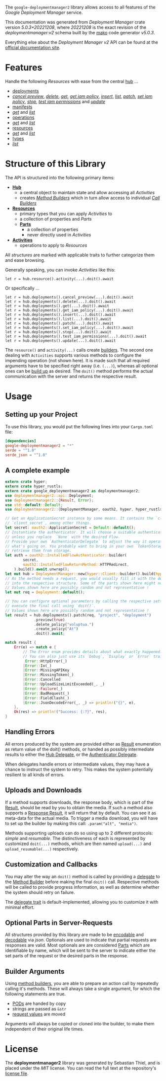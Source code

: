 <!---
DO NOT EDIT !
This file was generated automatically from 'src/generator/templates/api/README.md.mako'
DO NOT EDIT !
-->
The `google-deploymentmanager2` library allows access to all features of the *Google Deployment Manager* service.

This documentation was generated from *Deployment Manager* crate version *5.0.3+20221208*, where *20221208* is the exact revision of the *deploymentmanager:v2* schema built by the [mako](http://www.makotemplates.org/) code generator *v5.0.3*.

Everything else about the *Deployment Manager* *v2* API can be found at the
[official documentation site](https://cloud.google.com/deployment-manager).
# Features

Handle the following *Resources* with ease from the central [hub](https://docs.rs/google-deploymentmanager2/5.0.3+20221208/google_deploymentmanager2/DeploymentManager) ...

* [deployments](https://docs.rs/google-deploymentmanager2/5.0.3+20221208/google_deploymentmanager2/api::Deployment)
 * [*cancel preview*](https://docs.rs/google-deploymentmanager2/5.0.3+20221208/google_deploymentmanager2/api::DeploymentCancelPreviewCall), [*delete*](https://docs.rs/google-deploymentmanager2/5.0.3+20221208/google_deploymentmanager2/api::DeploymentDeleteCall), [*get*](https://docs.rs/google-deploymentmanager2/5.0.3+20221208/google_deploymentmanager2/api::DeploymentGetCall), [*get iam policy*](https://docs.rs/google-deploymentmanager2/5.0.3+20221208/google_deploymentmanager2/api::DeploymentGetIamPolicyCall), [*insert*](https://docs.rs/google-deploymentmanager2/5.0.3+20221208/google_deploymentmanager2/api::DeploymentInsertCall), [*list*](https://docs.rs/google-deploymentmanager2/5.0.3+20221208/google_deploymentmanager2/api::DeploymentListCall), [*patch*](https://docs.rs/google-deploymentmanager2/5.0.3+20221208/google_deploymentmanager2/api::DeploymentPatchCall), [*set iam policy*](https://docs.rs/google-deploymentmanager2/5.0.3+20221208/google_deploymentmanager2/api::DeploymentSetIamPolicyCall), [*stop*](https://docs.rs/google-deploymentmanager2/5.0.3+20221208/google_deploymentmanager2/api::DeploymentStopCall), [*test iam permissions*](https://docs.rs/google-deploymentmanager2/5.0.3+20221208/google_deploymentmanager2/api::DeploymentTestIamPermissionCall) and [*update*](https://docs.rs/google-deploymentmanager2/5.0.3+20221208/google_deploymentmanager2/api::DeploymentUpdateCall)
* [manifests](https://docs.rs/google-deploymentmanager2/5.0.3+20221208/google_deploymentmanager2/api::Manifest)
 * [*get*](https://docs.rs/google-deploymentmanager2/5.0.3+20221208/google_deploymentmanager2/api::ManifestGetCall) and [*list*](https://docs.rs/google-deploymentmanager2/5.0.3+20221208/google_deploymentmanager2/api::ManifestListCall)
* [operations](https://docs.rs/google-deploymentmanager2/5.0.3+20221208/google_deploymentmanager2/api::Operation)
 * [*get*](https://docs.rs/google-deploymentmanager2/5.0.3+20221208/google_deploymentmanager2/api::OperationGetCall) and [*list*](https://docs.rs/google-deploymentmanager2/5.0.3+20221208/google_deploymentmanager2/api::OperationListCall)
* [resources](https://docs.rs/google-deploymentmanager2/5.0.3+20221208/google_deploymentmanager2/api::Resource)
 * [*get*](https://docs.rs/google-deploymentmanager2/5.0.3+20221208/google_deploymentmanager2/api::ResourceGetCall) and [*list*](https://docs.rs/google-deploymentmanager2/5.0.3+20221208/google_deploymentmanager2/api::ResourceListCall)
* [types](https://docs.rs/google-deploymentmanager2/5.0.3+20221208/google_deploymentmanager2/api::Type)
 * [*list*](https://docs.rs/google-deploymentmanager2/5.0.3+20221208/google_deploymentmanager2/api::TypeListCall)




# Structure of this Library

The API is structured into the following primary items:

* **[Hub](https://docs.rs/google-deploymentmanager2/5.0.3+20221208/google_deploymentmanager2/DeploymentManager)**
    * a central object to maintain state and allow accessing all *Activities*
    * creates [*Method Builders*](https://docs.rs/google-deploymentmanager2/5.0.3+20221208/google_deploymentmanager2/client::MethodsBuilder) which in turn
      allow access to individual [*Call Builders*](https://docs.rs/google-deploymentmanager2/5.0.3+20221208/google_deploymentmanager2/client::CallBuilder)
* **[Resources](https://docs.rs/google-deploymentmanager2/5.0.3+20221208/google_deploymentmanager2/client::Resource)**
    * primary types that you can apply *Activities* to
    * a collection of properties and *Parts*
    * **[Parts](https://docs.rs/google-deploymentmanager2/5.0.3+20221208/google_deploymentmanager2/client::Part)**
        * a collection of properties
        * never directly used in *Activities*
* **[Activities](https://docs.rs/google-deploymentmanager2/5.0.3+20221208/google_deploymentmanager2/client::CallBuilder)**
    * operations to apply to *Resources*

All *structures* are marked with applicable traits to further categorize them and ease browsing.

Generally speaking, you can invoke *Activities* like this:

```Rust,ignore
let r = hub.resource().activity(...).doit().await
```

Or specifically ...

```ignore
let r = hub.deployments().cancel_preview(...).doit().await
let r = hub.deployments().delete(...).doit().await
let r = hub.deployments().get(...).doit().await
let r = hub.deployments().get_iam_policy(...).doit().await
let r = hub.deployments().insert(...).doit().await
let r = hub.deployments().list(...).doit().await
let r = hub.deployments().patch(...).doit().await
let r = hub.deployments().set_iam_policy(...).doit().await
let r = hub.deployments().stop(...).doit().await
let r = hub.deployments().test_iam_permissions(...).doit().await
let r = hub.deployments().update(...).doit().await
```

The `resource()` and `activity(...)` calls create [builders][builder-pattern]. The second one dealing with `Activities`
supports various methods to configure the impending operation (not shown here). It is made such that all required arguments have to be
specified right away (i.e. `(...)`), whereas all optional ones can be [build up][builder-pattern] as desired.
The `doit()` method performs the actual communication with the server and returns the respective result.

# Usage

## Setting up your Project

To use this library, you would put the following lines into your `Cargo.toml` file:

```toml
[dependencies]
google-deploymentmanager2 = "*"
serde = "^1.0"
serde_json = "^1.0"
```

## A complete example

```Rust
extern crate hyper;
extern crate hyper_rustls;
extern crate google_deploymentmanager2 as deploymentmanager2;
use deploymentmanager2::api::Deployment;
use deploymentmanager2::{Result, Error};
use std::default::Default;
use deploymentmanager2::{DeploymentManager, oauth2, hyper, hyper_rustls, chrono, FieldMask};

// Get an ApplicationSecret instance by some means. It contains the `client_id` and
// `client_secret`, among other things.
let secret: oauth2::ApplicationSecret = Default::default();
// Instantiate the authenticator. It will choose a suitable authentication flow for you,
// unless you replace  `None` with the desired Flow.
// Provide your own `AuthenticatorDelegate` to adjust the way it operates and get feedback about
// what's going on. You probably want to bring in your own `TokenStorage` to persist tokens and
// retrieve them from storage.
let auth = oauth2::InstalledFlowAuthenticator::builder(
        secret,
        oauth2::InstalledFlowReturnMethod::HTTPRedirect,
    ).build().await.unwrap();
let mut hub = DeploymentManager::new(hyper::Client::builder().build(hyper_rustls::HttpsConnectorBuilder::new().with_native_roots().https_or_http().enable_http1().build()), auth);
// As the method needs a request, you would usually fill it with the desired information
// into the respective structure. Some of the parts shown here might not be applicable !
// Values shown here are possibly random and not representative !
let mut req = Deployment::default();

// You can configure optional parameters by calling the respective setters at will, and
// execute the final call using `doit()`.
// Values shown here are possibly random and not representative !
let result = hub.deployments().patch(req, "project", "deployment")
             .preview(true)
             .delete_policy("voluptua.")
             .create_policy("At")
             .doit().await;

match result {
    Err(e) => match e {
        // The Error enum provides details about what exactly happened.
        // You can also just use its `Debug`, `Display` or `Error` traits
         Error::HttpError(_)
        |Error::Io(_)
        |Error::MissingAPIKey
        |Error::MissingToken(_)
        |Error::Cancelled
        |Error::UploadSizeLimitExceeded(_, _)
        |Error::Failure(_)
        |Error::BadRequest(_)
        |Error::FieldClash(_)
        |Error::JsonDecodeError(_, _) => println!("{}", e),
    },
    Ok(res) => println!("Success: {:?}", res),
}

```
## Handling Errors

All errors produced by the system are provided either as [Result](https://docs.rs/google-deploymentmanager2/5.0.3+20221208/google_deploymentmanager2/client::Result) enumeration as return value of
the doit() methods, or handed as possibly intermediate results to either the
[Hub Delegate](https://docs.rs/google-deploymentmanager2/5.0.3+20221208/google_deploymentmanager2/client::Delegate), or the [Authenticator Delegate](https://docs.rs/yup-oauth2/*/yup_oauth2/trait.AuthenticatorDelegate.html).

When delegates handle errors or intermediate values, they may have a chance to instruct the system to retry. This
makes the system potentially resilient to all kinds of errors.

## Uploads and Downloads
If a method supports downloads, the response body, which is part of the [Result](https://docs.rs/google-deploymentmanager2/5.0.3+20221208/google_deploymentmanager2/client::Result), should be
read by you to obtain the media.
If such a method also supports a [Response Result](https://docs.rs/google-deploymentmanager2/5.0.3+20221208/google_deploymentmanager2/client::ResponseResult), it will return that by default.
You can see it as meta-data for the actual media. To trigger a media download, you will have to set up the builder by making
this call: `.param("alt", "media")`.

Methods supporting uploads can do so using up to 2 different protocols:
*simple* and *resumable*. The distinctiveness of each is represented by customized
`doit(...)` methods, which are then named `upload(...)` and `upload_resumable(...)` respectively.

## Customization and Callbacks

You may alter the way an `doit()` method is called by providing a [delegate](https://docs.rs/google-deploymentmanager2/5.0.3+20221208/google_deploymentmanager2/client::Delegate) to the
[Method Builder](https://docs.rs/google-deploymentmanager2/5.0.3+20221208/google_deploymentmanager2/client::CallBuilder) before making the final `doit()` call.
Respective methods will be called to provide progress information, as well as determine whether the system should
retry on failure.

The [delegate trait](https://docs.rs/google-deploymentmanager2/5.0.3+20221208/google_deploymentmanager2/client::Delegate) is default-implemented, allowing you to customize it with minimal effort.

## Optional Parts in Server-Requests

All structures provided by this library are made to be [encodable](https://docs.rs/google-deploymentmanager2/5.0.3+20221208/google_deploymentmanager2/client::RequestValue) and
[decodable](https://docs.rs/google-deploymentmanager2/5.0.3+20221208/google_deploymentmanager2/client::ResponseResult) via *json*. Optionals are used to indicate that partial requests are responses
are valid.
Most optionals are are considered [Parts](https://docs.rs/google-deploymentmanager2/5.0.3+20221208/google_deploymentmanager2/client::Part) which are identifiable by name, which will be sent to
the server to indicate either the set parts of the request or the desired parts in the response.

## Builder Arguments

Using [method builders](https://docs.rs/google-deploymentmanager2/5.0.3+20221208/google_deploymentmanager2/client::CallBuilder), you are able to prepare an action call by repeatedly calling it's methods.
These will always take a single argument, for which the following statements are true.

* [PODs][wiki-pod] are handed by copy
* strings are passed as `&str`
* [request values](https://docs.rs/google-deploymentmanager2/5.0.3+20221208/google_deploymentmanager2/client::RequestValue) are moved

Arguments will always be copied or cloned into the builder, to make them independent of their original life times.

[wiki-pod]: http://en.wikipedia.org/wiki/Plain_old_data_structure
[builder-pattern]: http://en.wikipedia.org/wiki/Builder_pattern
[google-go-api]: https://github.com/google/google-api-go-client

# License
The **deploymentmanager2** library was generated by Sebastian Thiel, and is placed
under the *MIT* license.
You can read the full text at the repository's [license file][repo-license].

[repo-license]: https://github.com/Byron/google-apis-rsblob/main/LICENSE.md


